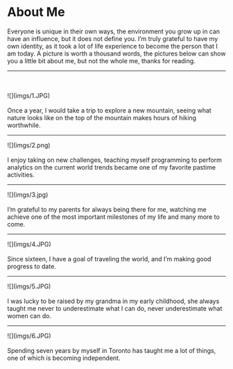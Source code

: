 # About Me
Everyone is unique in their own ways, the environment you grow up in can have an influence, but it does not define you. I’m truly grateful to have my own identity, as it took a lot of life experience to become the person that I am today. A picture is worth a thousand words, the pictures below can show you a little bit about me, but not the whole me, thanks for reading.

---

<br>
<br>
![](imgs/1.JPG)
<br>
<br>
Once a year, I would take a trip to explore a new mountain, seeing what nature looks like on the top of the mountain makes hours of hiking worthwhile.

---
<div class="page-break"></div>
![](imgs/2.png)
<br>
<br>
I enjoy taking on new challenges, teaching myself programming to perform analytics on the current world trends became one of my favorite pastime activities.

---
<div class="page-break"></div>
![](imgs/3.jpg)
<br>
<br>
I’m grateful to my parents for always being there for me, watching me achieve one of the most important milestones of my life and many more to come.

---
<div class="page-break"></div>
![](imgs/4.JPG)
<br>
<br>
Since sixteen, I have a goal of traveling the world, and I’m making good progress to date.

---
<div class="page-break"></div>
![](imgs/5.JPG)
<br>
<br>
I was lucky to be raised by my grandma in my early childhood, she always taught me never to underestimate what I can do, never underestimate what women can do.

---
<div class="page-break"></div>
![](imgs/6.JPG)
<br>
<br>
Spending seven years by myself in Toronto has taught me a lot of things, one of which is becoming independent.

<script>
document.querySelector(".container-lg").removeChild(document.querySelector(".container-lg").children[0])
</script>
<style>

img{
    max-height:500px;
    height:auto;
	left:50%;
	position: relative;
	transform: translate(-50%, 0);

}
@media all {
	.page-break { display: none; }
}

@media print {
	.page-break { display: block; page-break-before: always; }
}
</style>
<!--stackedit_data:
eyJoaXN0b3J5IjpbMjYyMjg0MzcxLDgxNzAwMzk3NV19
-->